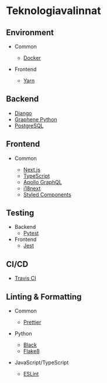 # Teknologiavalinnat

## Environment

-   Common

    -   [Docker](https://www.docker.com/)

-   Frontend
    -   [Yarn](https://yarnpkg.com/en/)

## Backend

-   [Django](https://www.djangoproject.com/)
-   [Graphene Python](https://graphene-python.org)
-   [PostgreSQL](https://www.postgresql.org/)

## Frontend

-   Common

    -   [Next.js](https://nextjs.org)
    -   [TypeScript](https://www.typescriptlang.org/)
    -   [Apollo GraphQL](https://www.apollographql.com/)
    -   [i18next](https://react.i18next.com/)
    -   [Styled Components](https://www.styled-components.com/)

## Testing

-   Backend
    -   [Pytest](https://docs.pytest.org/en/latest/)
-   Frontend
    -   [Jest](https://jestjs.io/)

## CI/CD

-   [Travis CI](https://travis-ci.org/)

## Linting & Formatting

-   Common

    -   [Prettier](https://prettier.io/)

-   Python
    -   [Black](https://github.com/psf/black)
    -   [Flake8](http://flake8.pycqa.org/)
-   JavaScript/TypeScript
    -   [ESLint](https://eslint.org/)
